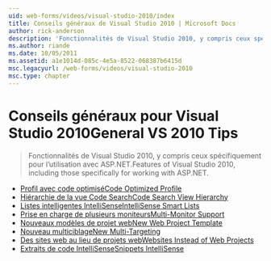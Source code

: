 ```yaml
---
uid: web-forms/videos/visual-studio-2010/index
title: Conseils généraux de Visual Studio 2010 | Microsoft Docs
author: rick-anderson
description: 'Fonctionnalités de Visual Studio 2010, y compris ceux spécifiquement pour l’utilisation avec ASP.NET.'
ms.author: riande
ms.date: 10/05/2011
ms.assetid: a1e1014d-085c-4e5a-8522-068387b6415d
msc.legacyurl: /web-forms/videos/visual-studio-2010
msc.type: chapter
---
```

<a name="general-vs-2010-tips"></a><span data-ttu-id="98dc2-103">Conseils généraux pour Visual Studio 2010</span><span class="sxs-lookup"><span data-stu-id="98dc2-103">General VS 2010 Tips</span></span>
====================
> <span data-ttu-id="98dc2-104">Fonctionnalités de Visual Studio 2010, y compris ceux spécifiquement pour l’utilisation avec ASP.NET.</span><span class="sxs-lookup"><span data-stu-id="98dc2-104">Features of Visual Studio 2010, including those specifically for working with ASP.NET.</span></span>


- [<span data-ttu-id="98dc2-105">Profil avec code optimisé</span><span class="sxs-lookup"><span data-stu-id="98dc2-105">Code Optimized Profile</span></span>](visual-studio-2010-quick-hit-code-optimized-profile.md)
- [<span data-ttu-id="98dc2-106">Hiérarchie de la vue Code Search</span><span class="sxs-lookup"><span data-stu-id="98dc2-106">Code Search View Hierarchy</span></span>](visual-studio-2010-quick-hit-code-search-view-hierarchy.md)
- [<span data-ttu-id="98dc2-107">Listes intelligentes IntelliSense</span><span class="sxs-lookup"><span data-stu-id="98dc2-107">IntelliSense Smart Lists</span></span>](visual-studio-2010-quick-hit-intellisense-smart-lists.md)
- [<span data-ttu-id="98dc2-108">Prise en charge de plusieurs moniteurs</span><span class="sxs-lookup"><span data-stu-id="98dc2-108">Multi-Monitor Support</span></span>](visual-studio-2010-quick-hit-multi-monitor-support.md)
- [<span data-ttu-id="98dc2-109">Nouveaux modèles de projet web</span><span class="sxs-lookup"><span data-stu-id="98dc2-109">New Web Project Template</span></span>](visual-studio-2010-quick-hit-new-web-project-template.md)
- [<span data-ttu-id="98dc2-110">Nouveau multiciblage</span><span class="sxs-lookup"><span data-stu-id="98dc2-110">New Multi-Targeting</span></span>](visual-studio-2010-quick-hit-new-multi-targeting.md)
- [<span data-ttu-id="98dc2-111">Des sites web au lieu de projets web</span><span class="sxs-lookup"><span data-stu-id="98dc2-111">Websites Instead of Web Projects</span></span>](visual-studio-2010-quick-hit-websites-instead-of-web-projects.md)
- [<span data-ttu-id="98dc2-112">Extraits de code IntelliSense</span><span class="sxs-lookup"><span data-stu-id="98dc2-112">Snippets IntelliSense</span></span>](visual-studio-2010-quick-hit-snippets-intellisense.md)
